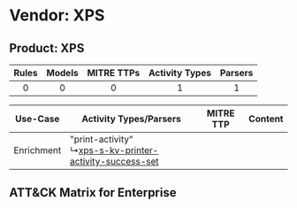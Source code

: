 Vendor: XPS
===========
Product: XPS
------------
| Rules | Models | MITRE TTPs | Activity Types | Parsers |
|:-----:|:------:|:----------:|:--------------:|:-------:|
|   0   |   0    |     0      |       1        |    1    |

|  Use-Case  | Activity Types/Parsers    | MITRE TTP | Content    |
|:----------:| ---- | --------- | ---- |
| Enrichment |  "print-activity"<br> ↳[xps-s-kv-printer-activity-success-set](Ps/pC_xpsskvprinteractivitysuccessset.md)<br> |    | [](RM/r_m_xps_xps_Enrichment.md) |

ATT&CK Matrix for Enterprise
----------------------------
